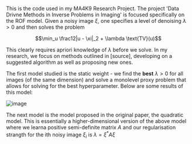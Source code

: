 This is the code used in my MA4K9 Research Project. The project 'Data Drivne Methods in Inverse Problems in Imaging' is focused specifically on the ROF model. Given a noisy image $\xi$, one specifies a level of denoising $\lambda > 0$ and then solves the problem

$$\min_u \frac12|u - \xi|_2 + \lambda \text{TV}(u)$$

This clearly requires apriori knowledge of $\lambda$ before we solve. In my research, we focus on methods outlined in [source], developing on a suggested algorithm as well as proposing new ones. 

The first model studied is the static weight - we find the **best** $\lambda >0$ for all images (of the same dimension) and solve a monolevel proxy problem that allows for solving for the best hyperparameter. Below are some results of this model:

![image](https://github.com/user-attachments/assets/426e7a98-671c-4c72-a562-94b8a80ea300)

The next model is the model proposed in the original paper, the quadratic model. This is essentially a higher-dimensional version of the above model where we learna positive semi-definite matrix $A$ and our regularisation strangth for the ith noisy image $\xi_i$ is $\lambda = \xi^* A \xi$
